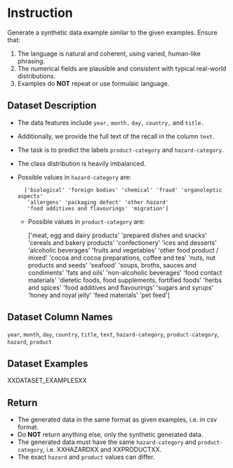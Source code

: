 # Instruction

Generate a synthetic data example similar to the given examples.
Ensure that:
1. The language is natural and coherent, using varied, human-like phrasing.
2. The numerical fields are plausible and consistent with typical real-world distributions.
3. Examples do **NOT** repeat or use formulaic language.

## Dataset Description

- The data features include `year,` `month,` `day,` `country,` and `title.`
- Additionally, we provide the full text of the recall in the column `text.`
- The task is to predict the labels `product-category` and `hazard-category`.
- The class distribution is heavily imbalanced.
- Possible values in `hazard-category` are:


        ['biological' 'foreign bodies' 'chemical' 'fraud' 'organoleptic aspects'
         'allergens' 'packaging defect' 'other hazard'
         'food additives and flavourings' 'migration']
  - Possible values in `product-category` are:
  

      ['meat, egg and dairy products' 'prepared dishes and snacks'
       'cereals and bakery products' 'confectionery' 'ices and desserts'
       'alcoholic beverages' 'fruits and vegetables'
       'other food product / mixed'
       'cocoa and cocoa preparations, coffee and tea'
       'nuts, nut products and seeds' 'seafood'
       'soups, broths, sauces and condiments' 'fats and oils'
       'non-alcoholic beverages' 'food contact materials'
       'dietetic foods, food supplements, fortified foods' 'herbs and spices'
       'food additives and flavourings' 'sugars and syrups'
       'honey and royal jelly' 'feed materials' 'pet feed']

## Dataset Column Names
`year`, `month`, `day`, `country`, `title`, `text`, `hazard-category`, `product-category`, `hazard`, `product`

## Dataset Examples
XXDATASET_EXAMPLESXX

## Return
- The generated data in the same format as given examples, i.e. in csv format.
- Do **NOT** return anything else, only the synthetic generated data.
- The generated data must have the same `hazard-category` and `product-category`, i.e. XXHAZARDXX and XXPRODUCTXX.
- The exact `hazard` and `product` values can differ.
